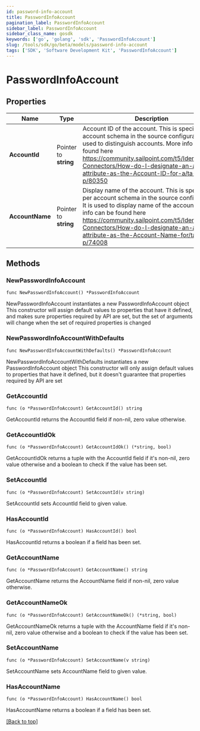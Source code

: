 ```yaml
---
id: password-info-account
title: PasswordInfoAccount
pagination_label: PasswordInfoAccount
sidebar_label: PasswordInfoAccount
sidebar_class_name: gosdk
keywords: ['go', 'golang', 'sdk', 'PasswordInfoAccount'] 
slug: /tools/sdk/go/beta/models/password-info-account
tags: ['SDK', 'Software Development Kit', 'PasswordInfoAccount']
---
```


# PasswordInfoAccount

## Properties

Name | Type | Description | Notes
------------ | ------------- | ------------- | -------------
**AccountId** | Pointer to **string** | Account ID of the account. This is specified per account schema in the source configuration. It is used to distinguish accounts. More info can be found here https://community.sailpoint.com/t5/IdentityNow-Connectors/How-do-I-designate-an-account-attribute-as-the-Account-ID-for-a/ta-p/80350 | [optional] 
**AccountName** | Pointer to **string** | Display name of the account. This is specified per account schema in the source configuration. It is used to display name of the account. More info can be found here https://community.sailpoint.com/t5/IdentityNow-Connectors/How-do-I-designate-an-account-attribute-as-the-Account-Name-for/ta-p/74008 | [optional] 

## Methods

### NewPasswordInfoAccount

`func NewPasswordInfoAccount() *PasswordInfoAccount`

NewPasswordInfoAccount instantiates a new PasswordInfoAccount object
This constructor will assign default values to properties that have it defined,
and makes sure properties required by API are set, but the set of arguments
will change when the set of required properties is changed

### NewPasswordInfoAccountWithDefaults

`func NewPasswordInfoAccountWithDefaults() *PasswordInfoAccount`

NewPasswordInfoAccountWithDefaults instantiates a new PasswordInfoAccount object
This constructor will only assign default values to properties that have it defined,
but it doesn't guarantee that properties required by API are set

### GetAccountId

`func (o *PasswordInfoAccount) GetAccountId() string`

GetAccountId returns the AccountId field if non-nil, zero value otherwise.

### GetAccountIdOk

`func (o *PasswordInfoAccount) GetAccountIdOk() (*string, bool)`

GetAccountIdOk returns a tuple with the AccountId field if it's non-nil, zero value otherwise
and a boolean to check if the value has been set.

### SetAccountId

`func (o *PasswordInfoAccount) SetAccountId(v string)`

SetAccountId sets AccountId field to given value.

### HasAccountId

`func (o *PasswordInfoAccount) HasAccountId() bool`

HasAccountId returns a boolean if a field has been set.

### GetAccountName

`func (o *PasswordInfoAccount) GetAccountName() string`

GetAccountName returns the AccountName field if non-nil, zero value otherwise.

### GetAccountNameOk

`func (o *PasswordInfoAccount) GetAccountNameOk() (*string, bool)`

GetAccountNameOk returns a tuple with the AccountName field if it's non-nil, zero value otherwise
and a boolean to check if the value has been set.

### SetAccountName

`func (o *PasswordInfoAccount) SetAccountName(v string)`

SetAccountName sets AccountName field to given value.

### HasAccountName

`func (o *PasswordInfoAccount) HasAccountName() bool`

HasAccountName returns a boolean if a field has been set.


[[Back to top]](#) 



